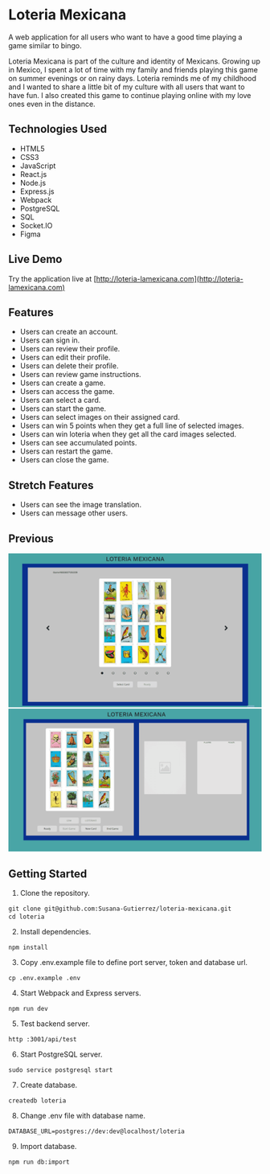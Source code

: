 # Loteria Mexicana

A web application for all users who want to have a good time playing a
game similar to bingo.

Loteria Mexicana is part of the culture and identity of Mexicans. Growing up in Mexico, I spent a lot of time with my family and friends playing this game on summer evenings or on rainy days. Loteria reminds me of my childhood and I wanted to share a little bit of my culture with all users that want to have fun. I also created this game to continue playing online with my love ones even in the distance.

## Technologies Used

- HTML5
- CSS3
- JavaScript
- React.js
- Node.js
- Express.js
- Webpack
- PostgreSQL
- SQL
- Socket.IO
- Figma

## Live Demo

Try the application live at [http://loteria-lamexicana.com](http://loteria-lamexicana.com)

## Features

- Users can create an account.
- Users can sign in.
- Users can review their profile.
- Users can edit their profile.
- Users can delete their profile.
- Users can review game instructions.
- Users can create a game.
- Users can access the game.
- Users can select a card.
- Users can start the game.
- Users can select images on their assigned card.
- Users can win 5 points when they get a full line of selected images.
- Users can win loteria when they get all the card images selected.
- Users can see accumulated points.
- Users can restart the game.
- Users can close the game.

## Stretch Features

- Users can see the image translation.
- Users can message other users.

## Previous
![Select Card](assets/select-card.gif)
![Start Game](assets/start-game.gif)

## Getting Started

1. Clone the repository.

```shell
git clone git@github.com:Susana-Gutierrez/loteria-mexicana.git
cd loteria
```

2. Install dependencies.

```shell
npm install
```

3. Copy .env.example file to define port server, token and database url.

```shell
cp .env.example .env
```

4. Start Webpack and Express servers.

```shell
npm run dev
```

5. Test backend server.

```shell
http :3001/api/test
```

6. Start PostgreSQL server.
```shell
sudo service postgresql start
```

7. Create database.

```shell
createdb loteria
```

8. Change .env file with database name.

```shell
DATABASE_URL=postgres://dev:dev@localhost/loteria
```

9. Import database.

```shell
npm run db:import
```
